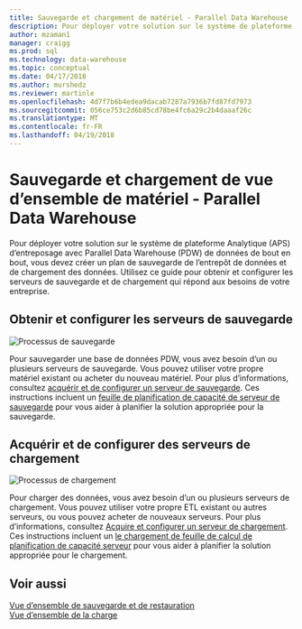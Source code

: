 ```yaml
---
title: Sauvegarde et chargement de matériel - Parallel Data Warehouse
description: Pour déployer votre solution sur le système de plateforme Analytique (APS) d’entreposage avec Parallel Data Warehouse (PDW) de données de bout en bout, vous devez créer un plan de sauvegarde de l’entrepôt de données et de chargement des données. Utilisez ce guide pour obtenir et configurer les serveurs de sauvegarde et de chargement qui répond aux besoins de votre entreprise.
author: mzaman1
manager: craigg
ms.prod: sql
ms.technology: data-warehouse
ms.topic: conceptual
ms.date: 04/17/2018
ms.author: murshedz
ms.reviewer: martinle
ms.openlocfilehash: 4d7f7b6b4edea9dacab7287a7936b7fd87fd7973
ms.sourcegitcommit: 056ce753c2d6b85cd78be4fc6a29c2b4daaaf26c
ms.translationtype: MT
ms.contentlocale: fr-FR
ms.lasthandoff: 04/19/2018
---
```

# <a name="backup-and-loading-hardware-overview---parallel-data-warehouse"></a>Sauvegarde et chargement de vue d’ensemble de matériel - Parallel Data Warehouse
Pour déployer votre solution sur le système de plateforme Analytique (APS) d’entreposage avec Parallel Data Warehouse (PDW) de données de bout en bout, vous devez créer un plan de sauvegarde de l’entrepôt de données et de chargement des données. Utilisez ce guide pour obtenir et configurer les serveurs de sauvegarde et de chargement qui répond aux besoins de votre entreprise.  
  
## <a name="acquire-and-configure-backup-servers"></a>Obtenir et configurer les serveurs de sauvegarde  
![Processus de sauvegarde](media/backup-process.png "processus de sauvegarde")  
  
Pour sauvegarder une base de données PDW, vous avez besoin d’un ou plusieurs serveurs de sauvegarde. Vous pouvez utiliser votre propre matériel existant ou acheter du nouveau matériel. Pour plus d’informations, consultez [acquérir et de configurer un serveur de sauvegarde](acquire-and-configure-backup-server.md). Ces instructions incluent un [feuille de planification de capacité de serveur de sauvegarde](backup-capacity-planning-worksheet.md) pour vous aider à planifier la solution appropriée pour la sauvegarde.  
  
## <a name="acquire-and-configure-loading-servers"></a>Acquérir et de configurer des serveurs de chargement  
![Processus de chargement](media/loading-process.png "processus de chargement")  
  
Pour charger des données, vous avez besoin d’un ou plusieurs serveurs de chargement. Vous pouvez utiliser votre propre ETL existant ou autres serveurs, ou vous pouvez acheter de nouveaux serveurs. Pour plus d’informations, consultez [Acquire et configurer un serveur de chargement](acquire-and-configure-loading-server.md). Ces instructions incluent un [le chargement de feuille de calcul de planification de capacité serveur](loading-server-capacity-planning-worksheet.md) pour vous aider à planifier la solution appropriée pour le chargement.  
  
## <a name="see-also"></a>Voir aussi  
[Vue d’ensemble de sauvegarde et de restauration](backup-and-restore-overview.md)  
[Vue d’ensemble de la charge](load-overview.md)  
  
